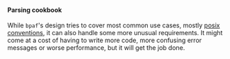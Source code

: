 #### Parsing cookbook


While `bpaf`'s design tries to cover most common use cases, mostly
[posix conventions](https://pubs.opengroup.org/onlinepubs/9699919799.2018edition/basedefs/V1_chap12.html),
it can also handle some more unusual requirements. It might come at a cost of having to write
more code, more confusing error messages or worse performance, but it will get the job done.
